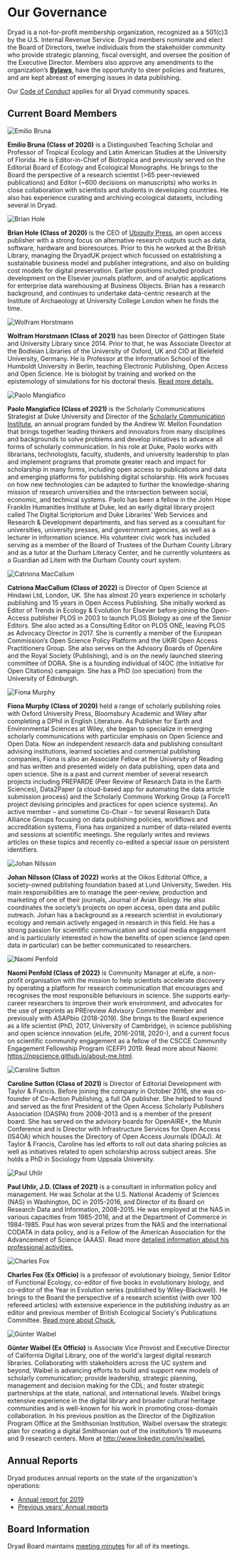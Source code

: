 <h1>Our Governance</h1>

<p>Dryad is a not-for-profit membership organization, recognized as a 501(c)3 by the U.S. Internal Revenue Service. Dryad members nominate and elect the Board of Directors, twelve individuals from the stakeholder community who provide strategic planning, fiscal oversight, and oversee the position of the Executive Director. Members also approve any amendments to the organization’s <strong><a href="/docs/DryadBylaws.pdf">Bylaws</a></strong>, have the opportunity to steer policies and features, and are kept abreast of emerging issues in data publishing.</p> Our <a href="https://blog.datadryad.org/code-of-conduct/">Code of Conduct</a> applies for all Dryad community spaces.

<a name="board"></a>
<h2>Current Board Members</h2>

<div class="bio">
  <img src="/images/bruna.jpg" alt="Emilio Bruna" title="Emilo Bruna">
  <p><strong>Emilio Bruna (Class of 2020)</strong> is a Distinguished Teaching Scholar and Professor of Tropical Ecology and Latin American Studies at the University of Florida. He is Editor-in-Chief of Biotropica and previously served on the Editorial Board of Ecology and Ecological Monographs. He brings to the Board the perspective of a research scientist (>65 peer-reviewed publications) and Editor (~600 decisions on manuscripts) who works in close collaboration with scientists and students in developing countries. He also has experience curating and archiving ecological datasets, including several in Dryad.</p>
</div>

<div class="bio">
  <img src="/images/hole.jpg" alt="Brian Hole" title="Brian Hole">
  <p><strong>Brian Hole (Class of 2020)</strong> is the CEO of <a href="https://www.ubiquitypress.com/" target="_blank" title="Ubiquity Press website (opens in a new window)">Ubiquity Press</a>, an open access publisher with a strong focus on alternative research outputs such as data, software, hardware and bioresources. Prior to this he worked at the British Library, managing the DryadUK project which focussed on establishing a sustainable business model and publisher integrations, and also on building cost models for digital preservation. Earlier positions included product development on the Elsevier journals platform, and of analytic applications for enterprise data warehousing at Business Objects. Brian has a research background, and continues to undertake data-centric research at the Institute of Archaeology at University College London when he finds the time.</p>
</div>

<div class="bio">
  <img src="/images/horstmann.jpg" alt="Wolfram Horstmann" title="Wolfram Horstmann">
  <p><strong>Wolfram Horstmann (Class of 2021)</strong> has been Director of Göttingen State and University Library since 2014. Prior to that, he was Associate Director at the Bodleian Libraries of the University of Oxford, UK and CIO at Bielefeld University, Germany. He is Professor at the Information School of the Humboldt University in Berlin, teaching Electronic Publishing, Open Access and Open Science. He is biologist by training and worked on the epistemology of simulations for his doctoral thesis. <a href="https://www.sub.uni-goettingen.de/en/contact/staff-a-z/staff-details/person/wolfram-horstmann/" target="_blank" title="Read more about Wolfram (opens in a new window)">Read more details.</a></p>
</div>

<!--
<div class="bio">
  <img src="/images/lin.jpg" alt="Jennifer Lin" title="Jennifer Lin">
  <p><strong>Jennifer Lin (Class of 2022)</strong> has fifteen years’ experience in product development, project management, community outreach, and change management within scholarly communications, education, and the public sector. She is currently Director of Product Management at Crossref, a scholarly infrastructure provider. She previously worked for PLOS where she oversaw product strategy and development for their data program, article-level metrics initiative, and open assessment activities. She worked to promote data sharing through data repositories and the development of tools to make data discoverable and re-usable. Jennifer earned her PhD at Johns Hopkins University. See Jennifer’s <a href="http://orcid.org/0000-0002-9680-2328" target="_blank" title="Jennifer's ORCiD Profile (opens in a new window)">ORCiD profile.</a></p>
</div>
-->

<div class="bio">
  <img src="/images/mangiafico.jpg" alt="Paolo Mangiafico" title="Paolo Mangiafico">
  <p><strong>Paolo Mangiafico (Class of 2021)</strong> is the Scholarly Communications Strategist at Duke University and Director of the <a href="https://trianglesci.org/" target="_blank" title="Scholarly Communication Institute (opens in a new window)">Scholarly Communication Institute</a>, an annual program funded by the Andrew W. Mellon Foundation that brings together leading thinkers and innovators from many disciplines and backgrounds to solve problems and develop initiatives to advance all forms of scholarly communication. In his role at Duke, Paolo works with librarians, technologists, faculty, students, and university leadership to plan and implement programs that promote greater reach and impact for scholarship in many forms, including open access to publications and data and emerging platforms for publishing digital scholarship. His work focuses on how new technologies can be adapted to further the knowledge-sharing mission of research universities and the intersection between social, economic, and technical systems. Paolo has been a fellow in the John Hope Franklin Humanities Institute at Duke, led an early digital library project called The Digital Scriptorium and Duke Libraries’ Web Services and Research & Development departments, and has served as a consultant for universities, university presses, and government agencies, as well as a lecturer in information science. His volunteer civic work has included serving as a member of the Board of Trustees of the Durham County Library and as a tutor at the Durham Literacy Center, and he currently volunteers as a Guardian ad Litem with the Durham County court system.</p>
</div>

<div class="bio">
  <img src="/images/maccallum.png" alt="Catriona MacCallum" title="Catriona MacCallum">
  <p><strong>Catriona MacCallum (Class of 2022)</strong> is Director of Open Science at Hindawi Ltd, London, UK. She has almost 20 years experience in scholarly publishing and 15 years in Open Access Publishing. She initially worked as Editor of Trends in Ecology & Evolution for Elsevier before joining the Open-Access publisher PLOS in 2003 to launch PLOS Biology as one of the Senior Editors. She also acted as a Consulting Editor on PLOS ONE, leaving PLOS as Advocacy Director in 2017. She is currently a member of the European Commission’s Open Science Policy Platform and the UKRI Open Access Practitioners Group. She also serves on the Advisory Boards of OpenAire and the Royal Society (Publishing), and is on the newly launched steering committee of DORA. She is a founding individual of I4OC (the Initiative for Open Citations) campaign. She has a PhD (on speciation) from the University of Edinburgh.</p>
</div>

<div class="bio">
  <img src="/images/murphy.jpg" alt="Fiona Murphy" title="Fiona Murphy">
  <p><strong>Fiona Murphy (Class of 2020)</strong> held a range of scholarly publishing roles with Oxford University Press, Bloomsbury Academic and Wiley after completing a DPhil in English Literature. As Publisher for Earth and Environmental Sciences at Wiley, she began to specialize in emerging scholarly communications with particular emphasis on Open Science and Open Data. Now an independent research data and publishing consultant advising institutions, learned societies and commercial publishing companies, Fiona is also an Associate Fellow at the University of Reading and has written and presented widely on data publishing, open data and open science. She is a past and current member of several research projects including PREPARDE (Peer Review of Research Data in the Earth Sciences), Data2Paper (a cloud-based app for automating the data article submission process) and the Scholarly Commons Working Group (a Force11 project devising principles and practices for open science systems). An active member – and sometime Co-Chair – for several Research Data Alliance Groups focusing on data publishing policies, workflows and accreditation systems, Fiona has organized a number of data-related events and sessions at scientific meetings. She regularly writes and reviews articles on these topics and recently co-edited a special issue on persistent identifiers.</p>
</div>

<div class="bio">
  <img src="/images/nilsson.jpg" alt="Johan Nilsson" title="Johan Nilsson">
  <p><strong>Johan Nilsson (Class of 2022)</strong> works at the Oikos Editorial Office, a society-owned publishing foundation based at Lund University, Sweden. His main responsibilities are to manage the peer-review, production and marketing of one of their journals, Journal of Avian Biology. He also coordinates the society’s projects on open access, open data and public outreach. Johan has a background as a research scientist in evolutionary ecology and remain actively engaged in research in this field. He has a strong passion for scientific communication and social media engagement and is particularly interested in how the benefits of open science (and open data in particular) can be better communicated to researchers.</p>
</div>

<div class="bio">
  <img src="/images/naomipenfold.png" alt="Naomi Penfold" title="Naomi Penfold">
  <p><strong>Naomi Penfold (Class of 2022)</strong> is Community Manager at eLife, a non-profit organisation with the mission to help scientists accelerate discovery by operating a platform for research communication that encourages and recognises the most responsible behaviours in science. She supports early-career researchers to improve their work environment, and advocates for the use of preprints as PREreview Advisory Committee member and previously with ASAPbio (2018-2019). She brings to the Board experience as a life scientist (PhD, 2017, University of Cambridge), in science publishing and open science innovation (eLife, 2016-2018, 2020-), and a current focus on scientific community engagement as a fellow of the CSCCE Community Engagement Fellowship Program (CEFP) 2019. Read more about Naomi: <a href="https://npscience.github.io/about-me.html" target="_blank" title="Naomi's profile">https://npscience.github.io/about-me.html</a>.</p>
</div>

<!--
<div class="bio">
  <img src="/images/strasser.jpg" alt="Carly Strasser" title="Carly Strasser">
  <p><strong>Carly Strasser (Class of 2020)</strong> Carly is the Director of Academic Alliances and Data Strategy at the Fred Hutchinson Cancer Research Center, where she develops partnerships with academic and non-profit research organizations in support of Hutch Data Commonwealth initiatives. Carly was previously a program officer at the Gordon and Betty Moore Foundation, focused on funding and promoting academic data science. While at Moore, Carly led the implementation of an open access policy for grantees. Previously, Carly also worked as Director of Strategic Development for the Collaborative Knowledge Foundation and was a Research Data Specialist at the California Digital Library where she helped develop and promote CDL’s researcher-focused services, and worked to encourage data sharing and good data management practices by researchers. Carly received a B.A. in Marine Science and a Ph.D. in Biological Oceanography from the MIT/WHOI Joint Program. More at <a href="https://strasser.github.io/" target="_blank" title="Read more about Carly (opens in a new window)">carlystrasser.net.</a></p>
</div>
-->

<div class="bio">
  <img src="/images/sutton.jpg" alt="Caroline Sutton" title="Caroline Sutton">
  <p><strong>Caroline Sutton (Class of 2021)</strong> is Director of Editorial Development with Taylor & Francis. Before joining the company in October 2016, she was co-founder of Co-Action Publishing, a full OA publisher. She helped to found and served as the first President of the Open Access Scholarly Publishers Association (OASPA) from 2008-2013 and is a member of the present board. She has served on the advisory boards for OpenAIRE+, the Munin Conference and is Director with Infrastructure Services for Open Access (IS4OA) which houses the Directory of Open Access Journals (DOAJ).   At Taylor & Francis, Caroline has led efforts to roll out data sharing policies as well as initiatives related to open scholarship across subject areas. She holds a PhD in Sociology from Uppsala University.</p>
</div>

<div class="bio">
  <img src="/images/uhlir.jpg" alt="Paul Uhlir" title="Paul Uhlir">
  <p><strong>Paul Uhlir, J.D. (Class of 2021)</strong> is a consultant in information policy and management. He was Scholar at the U.S. National Academy of Sciences (NAS) in Washington, DC in 2015-2016, and Director of its Board on Research Data and Information, 2008-2015. He was employed at the NAS in various capacities from 1985-2016, and at the Department of Commerce in 1984-1985. Paul has won several prizes from the NAS and the international CODATA in data policy, and is a Fellow of the American Association for the Advancement of Science (AAAS). Read more <a href="https://paulfuhlir.com/" target="_blank" title="Read more about Paul (opens in a new window)">detailed information about his professional activities.</a></p>
</div>

<div class="bio">
  <img src="/images/fox.jpg" alt="Charles Fox" title="Charles Fox">
  <p><strong>Charles Fox (Ex Officio)</strong> is a professor of evolutionary biology, Senior Editor of Functional Ecology, co-editor of five books in evolutionary biology, and co-editor of the Year in Evolution series (published by Wiley-Blackwell). He brings to the Board the perspective of a research scientist (with over 100 refereed articles) with extensive experience in the publishing industry as an editor and previous member of British Ecological Society's Publications Committee. <a href="http://www.uky.edu/~cfox/" target="_blank" title="Read more about Chuck (opens in a new window)">Read more about Chuck.</a></p>
</div>

<div class="bio">
  <img src="/images/waibel.jpg" alt="Günter Waibel" title="Günter Waibel">
  <p><strong>Günter Waibel (Ex Officio)</strong> is Associate Vice Provost and Executive Director of California Digital Library, one of the world's largest digital research libraries. Collaborating with stakeholders across the UC system and beyond, Waibel is advancing efforts to build and support new models of scholarly communication; provide leadership, strategic planning, management and decision making for the CDL; and foster strategic partnerships at the state, national, and international levels. Waibel brings extensive experience in the digital library and broader cultural heritage communities and is well-known for his work in promoting cross-domain collaboration. In his previous position as the Director of the Digitization Program Office at the Smithsonian Institution, Waibel oversaw the strategic plan for creating a digital Smithsonian out of the institution’s 19 museums and 9 research centers. More at <a href="http://www.linkedin.com/in/waibel" target="_blank" title="Günter's linked in profile (opens in a new window)">http://www.linkedin.com/in/waibel.</a></p>
</div>


<h2>Annual Reports</h2>

<p>Dryad produces annual reports on the state of the organization's operations:</p>

<ul>
<li>
<a href="https://github.com/datadryad/governance/blob/main/annual-reports/DryadAnnualReport2019.pdf">Annual report for 2019</a>
</li>
<li>
<a href="https://github.com/datadryad/governance/blob/main/annual-reports/index.md">Previous years' Annual reports</a>
</li>
</ul>

<h2>Board Information</h2>

Dryad Board maintains <a href=https://github.com/datadryad/governance/blob/main/meeting-minutes/index.md>meeting minutes</a> for all of its meetings.
